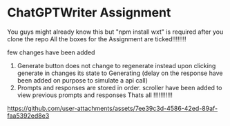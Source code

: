 


# ChatGPTWriter Assignment
You guys might already know this but "npm install wxt" is required after you clone the repo
All the boxes for the Assignment are ticked!!!!!!!!

few changes have been added 
1. Generate button does not change to regenerate instead upon clicking generate in changes its state to Generating (delay on the response have been added on purpose to simulate a api call)
2.  Prompts and responses are stored in order. scroller have been added to view previous prompts and responses
   Thats all !!!!!!!!!!!





https://github.com/user-attachments/assets/7ee39c3d-4586-42ed-89af-faa5392ed8e3

